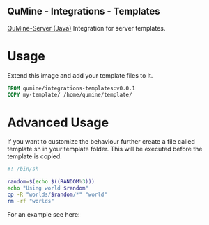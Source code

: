 QuMine - Integrations - Templates
---

[QuMine-Server (Java)](https://github.com/qumine/qumine-server-java) Integration for server templates.

# Usage

Extend this image and add your template files to it.

```Dockerfile
FROM qumine/integrations-templates:v0.0.1
COPY my-template/ /home/qumine/template/
```
# Advanced Usage

If you want to customize the behaviour further create a file called template.sh in your template folder. This will be executed before the template is copied.

```sh
#! /bin/sh

random=$(echo $((RANDOM%3)))
echo "Using world $random"
cp -R "worlds/$random/*" "world"
rm -rf "worlds"
```

For an example see here: 
